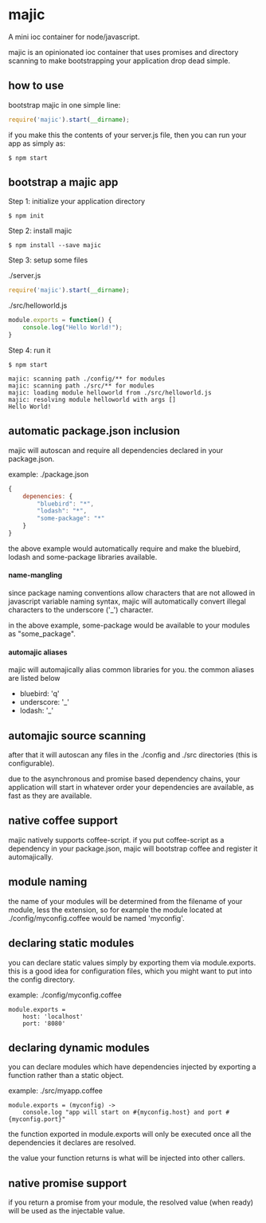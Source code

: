 # majic

A mini ioc container for node/javascript.

majic is an opinionated ioc container that uses promises and directory
scanning to make bootstrapping your application drop dead simple.

## how to use

bootstrap majic in one simple line:

```javascript
require('majic').start(__dirname);
```

if you make this the contents of your server.js file, then you can run your app as simply as:

```
$ npm start
```

## bootstrap a majic app

Step 1: initialize your application directory

```
$ npm init
```

Step 2: install majic

```
$ npm install --save majic
```

Step 3: setup some files

./server.js

```javascript
require('majic').start(__dirname);
```

./src/helloworld.js

```javascript
module.exports = function() {
    console.log("Hello World!");
}
```

Step 4: run it

```
$ npm start

majic: scanning path ./config/** for modules
majic: scanning path ./src/** for modules
majic: loading module helloworld from ./src/helloworld.js
majic: resolving module helloworld with args []
Hello World!
```

## automatic package.json inclusion
majic will autoscan and require all dependencies declared in your package.json.

example: ./package.json

```js
{
    depenencies: {
        "bluebird": "*",
        "lodash": "*",
        "some-package": "*"
    }
}
```

the above example would automatically require and make the bluebird, lodash and some-package libraries available.

#### name-mangling

since package naming conventions allow characters that are not allowed in javascript variable naming syntax, majic will automatically convert illegal characters to the underscore ('_') character.

in the above example, some-package would be available to your modules as "some_package".

#### automajic aliases

majic will automajically alias common libraries for you.  the common aliases are listed below

* bluebird: 'q'
* underscore: '_'
* lodash: '_'

## automajic source scanning
after that it will autoscan any files in the ./config and ./src directories (this is configurable).

due to the asynchronous and promise based dependency chains, your application will start in whatever order your dependencies are available, as fast as they are available.

## native coffee support

majic natively supports coffee-script. if you put coffee-script as a dependency in your package.json, majic will bootstrap coffee and register it automajically.

## module naming

the name of your modules will be determined from the filename of your module, less the extension, so for example the module located at ./config/myconfig.coffee would be named 'myconfig'.

## declaring static modules

you can declare static values simply by exporting them via module.exports.  this is a good idea for configuration files, which you might want to put into the config directory.

example: ./config/myconfig.coffee

```
module.exports =
    host: 'localhost'
    port: '8080'
```

## declaring dynamic modules

you can declare modules which have dependencies injected by exporting a function rather than a static object.

example: ./src/myapp.coffee

```
module.exports = (myconfig) ->
    console.log "app will start on #{myconfig.host} and port #{myconfig.port}"
```

the function exported in module.exports will only be executed once all the dependencies it declares are resolved.

the value your function returns is what will be injected into other callers.

## native promise support

if you return a promise from your module, the resolved value (when ready) will be used as the injectable value.
